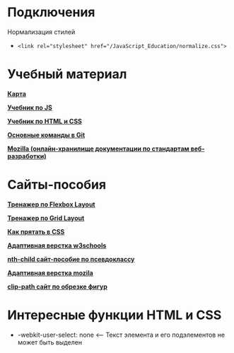 <h1>Подключения</h1>

<p>Нормализация стилей</p>

- ``` <link rel="stylesheet" href="/JavaScript_Education/normalize.css"> ```

<H1>Учебный материал</H1>

<a href='https://miro.com/app/board/uXjVNGw7Jv8=/?share_link_id=860861096273' target="_blank">**Карта**</a>

<a href='https://learn.javascript.ru/' target="_blank">**Учебник по JS**</a>

<a href='https://metanit.com/web/html5/' target="_blank">**Учебник по HTML и CSS**</a>

<a href='https://img2.teletype.in/files/12/b2/12b2643b-14bf-447e-9e46-585a00374999.jpeg' target="_blank">**Основные команды в Git**</a>

<a href='https://developer.mozilla.org/ru/docs/Learn/CSS' target="_blank">**Mozilla (онлайн-хранилище документации по стандартам веб-разработки)**</a>


<h1>Сайты-пособия</h1>

<a href="https://flexboxfroggy.com/#ru" target='_blank'>**Тренажер по Flexbox Layout**</a>

<a href="https://cssgridgarden.com/#ru" target='_blank'>**Тренажер по Grid Layout**</a>

<a href='https://htmlacademy.ru/blog/css/short-12' target="_blank">**Как прятать в CSS**</a>

<a href='https://www.w3schools.com/css/css_rwd_mediaqueries.asp' target="_blank">**Адаптивная верстка w3schools**</a>

<a href='https://nth-child.belter.io/' target='_blank'>**nth-child сайт-пособие по псевдоклассу**</a>

<a href='https://developer.mozilla.org/en-US/docs/Learn/CSS/CSS_layout/Responsive_Design' target="_blank">**Адаптивная верстка mozila**</a>

<a href='https://bennettfeely.com/clippy/' target='_blank'>**clip-path сайт по обрезке фигур**</a>

<h1>Интересные функции HTML и CSS</h1>

  - -webkit-user-select: none <-- Текст элемента и его подэлементов не может быть выделен
